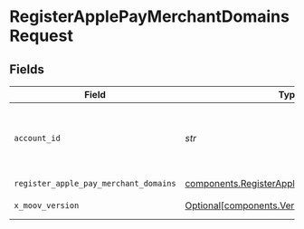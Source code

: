 # RegisterApplePayMerchantDomainsRequest


## Fields

| Field                                                                                                    | Type                                                                                                     | Required                                                                                                 | Description                                                                                              |
| -------------------------------------------------------------------------------------------------------- | -------------------------------------------------------------------------------------------------------- | -------------------------------------------------------------------------------------------------------- | -------------------------------------------------------------------------------------------------------- |
| `account_id`                                                                                             | *str*                                                                                                    | :heavy_check_mark:                                                                                       | ID of the Moov account representing the merchant.                                                        |
| `register_apple_pay_merchant_domains`                                                                    | [components.RegisterApplePayMerchantDomains](../../models/components/registerapplepaymerchantdomains.md) | :heavy_check_mark:                                                                                       | N/A                                                                                                      |
| `x_moov_version`                                                                                         | [Optional[components.Versions]](../../models/components/versions.md)                                     | :heavy_minus_sign:                                                                                       | Specify an API version.                                                                                  |